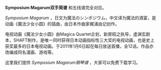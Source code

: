 

**Symposium Magarum双手简谱** 和五线谱完全对应。

_Symposium Magarum_ ，日文为魔法のシンポジウム，中文译为魔法的酒宴，是动画《魔法少女小圆》的插曲，由日本作曲家梶浦由记创作。

电视动画《魔法少女小圆》由Magica
Quartet企划，新房昭之执导，虚渊玄剧本，SHAFT制作，是唯一同时获得日本动画指标性三大奖的电视动画，也是史上获奖最多的日本电视动画。于2011年1月6日起在每日放送首播，全12话。作品亦改编成同名漫画、游戏等。

这里我们提供 _Symposium Magarum钢琴谱_ ，大家可以免费下载学习。


